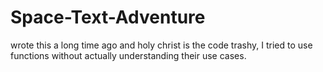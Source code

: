 # Space-Text-Adventure
wrote this a long time ago and holy christ is the code trashy, I tried to use functions without actually understanding their use cases.
